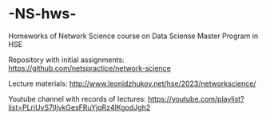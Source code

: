 # -NS-hws-
Homeworks of Network Science course on Data Sciense Master Program in HSE

Repository with initial assignments:
https://github.com/netspractice/network-science

Lecture materials: 
http://www.leonidzhukov.net/hse/2023/networkscience/

Youtube channel with records of lectures: 
https://youtube.com/playlist?list=PLriUvS7IljvkGesFRuYjqRz4lKgodJgh2


